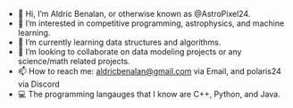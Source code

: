 - 👋 Hi, I’m Aldric Benalan, or otherwise known as @AstroPixel24.
- 👀 I’m interested in competitive programming, astrophysics, and machine learning.
- 🌱 I’m currently learning data structures and algorithms.
- 💞️ I’m looking to collaborate on data modeling projects or any science/math related projects.
- 📫 How to reach me: aldricbenalan@gmail.com via Email, and polaris24 via Discord
- 💻 The programming langauges that I know are C++, Python, and Java.

<!---
AstroPixel24/AstroPixel24 is a ✨ special ✨ repository because its `README.md` (this file) appears on your GitHub profile.
You can click the Preview link to take a look at your changes.
--->
